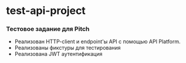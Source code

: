 # test-api-project

### Тестовое задание для **Pitch**

* Реализован HTTP-client и endpoint'ы API с помощью API Platform.
* Реализованы фикстуры для тестирования
* Реализована JWT аутентификация
